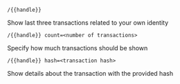 
`/{{handle}}`  

Show last three transactions related to your own identity

`/{{handle}} count=<number of transactions>`  

Specify how much transactions should be shown

`/{{handle}} hash=<transaction hash>`  

Show details about the transaction with the provided hash